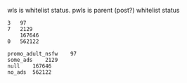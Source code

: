 wls is whitelist status. pwls is parent (post?) whitelist status

    3   97
    7   2129
        167646
    0   562122

    promo_adult_nsfw    97
    some_ads    2129
    null    167646
    no_ads  562122
